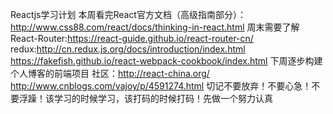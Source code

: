 Reactjs学习计划
	本周看完React官方文档（高级指南部分）：http://www.css88.com/react/docs/thinking-in-react.html
	周末需要了解
		React-Router:https://react-guide.github.io/react-router-cn/
		redux:http://cn.redux.js.org/docs/introduction/index.html
		https://fakefish.github.io/react-webpack-cookbook/index.html
	下周逐步构建个人博客的前端项目
	社区：http://react-china.org/
	http://www.cnblogs.com/vajoy/p/4591274.html
	切记不要放弃！不要心急！不要浮躁！该学习的时候学习，该打码的时候打码！先做一个努力认真